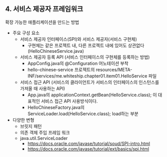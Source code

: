 ## 4. 서비스 제공자 프레임워크  
확장 가능한 애플리케이션을 만드는 방법

- 주요 구성 요소
  - 서비스 제공자 인터페이스(SPI)와 서비스 제공자(서비스 구현체)
    - 구현체는 같은 프로젝트 내, 다른 프로젝트 내에 있어도 상관없다(HelloChineseService.java)
  - 서비스 제공자 등록 API (서비스 인터페이스의 구현체를 등록하는 방법)
    - AppConfig.java의 @Configuration 어노테이션 부착
    - hello-chinese-service 프로젝트의 resources/META-INF/services/me.whiteship.chapter01.item01.HelloService 파일
  - 서비스 접근 API (서비스의 클라이언트가 서비스의 인터페이스의 인스턴스를 가져올 때 사용하는 API)
    - App.java의 applicationContext.getBean(HelloService.class); 이 대표적인 서비스 접근 API 사용방식이다.
    - HelloChineseFactory.java의 ServiceLoader.load(HelloService.class); load하는 부분
- 다양한 변형
  - 브릿지 패턴
  - 의존 객체 주입 프레임 워크
  - java.util.ServiceLoader
    - https://docs.oracle.com/javase/tutorial/soud/SPI-intro.html
    - https://docs.oracle.com/javase/tutorial/ext/basics/spi.html

  